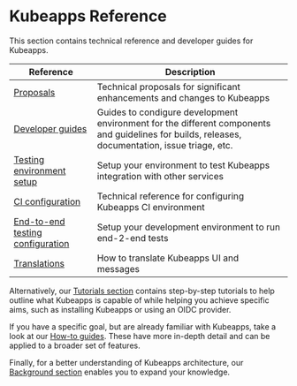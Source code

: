 # Kubeapps Reference

This section contains technical reference and developer guides for Kubeapps.

| Reference                                                         | Description                                                                                                                                     |
| ----------------------------------------------------------------- | ----------------------------------------------------------------------------------------------------------------------------------------------- |
| [Proposals](./proposals/README.md)                                | Technical proposals for significant enhancements and changes to Kubeapps                                                                        |
| [Developer guides](./developer/README.md)                         | Guides to condigure development environment for the different components and guidelines for builds, releases, documentation, issue triage, etc. |
| [Testing environment setup](./testing/testing-environment.md)     | Setup your environment to test Kubeapps integration with other services                                                                         |
| [CI configuration](./testing/ci.md)                               | Technical reference for configuring Kubeapps CI environment                                                                                     |
| [End-to-end testing configuration](./testing/end-to-end-tests.md) | Setup your development environment to run end-2-end tests                                                                                                   |
| [Translations](./translations/translate-kubeapps.md)              | How to translate Kubeapps UI and messages                                                                                                              |

Alternatively, our [Tutorials section](../tutorials/README.md) contains step-by-step tutorials to help outline what Kubeapps is capable of while helping you achieve specific aims, such as installing Kubeapps or using an OIDC provider.

If you have a specific goal, but are already familiar with Kubeapps, take a look at our [How-to guides](../howto/README.md). These have more in-depth detail and can be applied to a broader set of features.

Finally, for a better understanding of Kubeapps architecture, our [Background section](../background/README.md) enables you to expand your knowledge.
